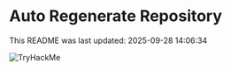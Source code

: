 # Auto Regenerate Repository

This README was last updated: 2025-09-28 14:06:34

 ![TryHackMe](https://tryhackme.com/badge/533634)